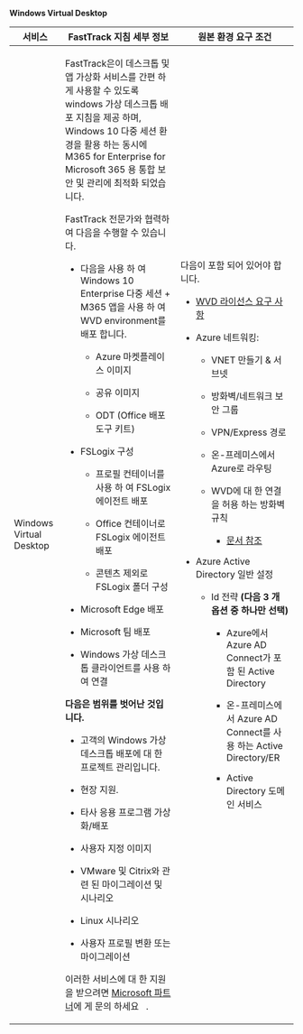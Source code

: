 **Windows Virtual Desktop**

<table>
<thead>
<tr class="header">
<th><strong>서비스</strong></th>
<th><strong>FastTrack 지침 세부 정보</strong></th>
<th><strong>원본 환경 요구 조건</strong></th>
</tr>
</thead>
<tbody>
<tr class="odd">
<td>Windows Virtual Desktop</td>
<td><p>FastTrack은이 데스크톱 및 앱 가상화 서비스를 간편 하 게 사용할 수 있도록 windows 가상 데스크톱 배포 지침을 제공 하며, Windows 10 다중 세션 환경을 활용 하는 동시에 M365 for Enterprise for Microsoft 365 용 통합 보안 및 관리에 최적화 되었습니다.</p>
<p>FastTrack 전문가와 협력하여 다음을 수행할 수 있습니다.</p>
<ul>
<li><p>다음을 사용 하 여 Windows 10 Enterprise 다중 세션 + M365 앱을 사용 하 여 WVD environment를 배포 합니다.</p>
<ul>
<li><p>Azure 마켓플레이스 이미지</p></li>
<li><p>공유 이미지</p></li>
<li><p>ODT (Office 배포 도구 키트)</p></li>
</ul></li>
<li><p>FSLogix 구성</p>
<ul>
<li><p>프로필 컨테이너를 사용 하 여 FSLogix 에이전트 배포</p></li>
<li><p>Office 컨테이너로 FSLogix 에이전트 배포</p></li>
<li><p>콘텐츠 제외로 FSLogix 폴더 구성</p></li>
</ul></li>
<li><p>Microsoft Edge 배포</p></li>
<li><p>Microsoft 팀 배포</p></li>
<li><p>Windows 가상 데스크톱 클라이언트를 사용 하 여 연결</p></li>
</ul>
<p><strong>다음은 범위를 벗어난 것입니다.</strong></p>
<ul>
<li><p>고객의 Windows 가상 데스크톱 배포에 대 한 프로젝트 관리입니다.</p></li>
<li><p>현장 지원.</p></li>
<li><p>타사 응용 프로그램 가상화/배포</p></li>
<li><p>사용자 지정 이미지</p></li>
<li><p>VMware 및 Citrix와 관련 된 마이그레이션 및 시나리오</p></li>
<li><p>Linux 시나리오</p></li>
<li><p>사용자 프로필 변환 또는 마이그레이션</p></li>
</ul>
<p>이러한 서비스에 대 한 지원을 받으려면 <a href="https://go.microsoft.com/fwlink/?linkid=2080150">Microsoft 파트너</a>에 게 문의 하세요   .</p></td>
<td><p>다음이 포함 되어 있어야 합니다.</p>
<ul>
<li><p><a href="https://docs.microsoft.com/en-us/azure/virtual-desktop/overview#requirements">WVD 라이선스 요구 사항</a></p></li>
<li><p>Azure 네트워킹:</p>
<ul>
<li><p>VNET 만들기 &amp; 서브넷</p></li>
<li><p>방화벽/네트워크 보안 그룹</p></li>
<li><p>VPN/Express 경로</p></li>
<li><p>온-프레미스에서 Azure로 라우팅</p></li>
<li><p>WVD에 대 한 연결을 허용 하는 방화벽 규칙</p>
<ul>
<li><p><a href="https://docs.microsoft.com/en-us/azure/virtual-desktop/overview#supported-remote-desktop-clients">문서 참조</a></p></li>
</ul></li>
</ul></li>
<li><p>Azure Active Directory 일반 설정</p>
<ul>
<li><p>Id 전략 <strong>(다음 3 개 옵션 중 하나만 선택)</strong></p>
<ul>
<li><p>Azure에서 Azure AD Connect가 포함 된 Active Directory</p></li>
<li><p>온-프레미스에서 Azure AD Connect를 사용 하는 Active Directory/ER</p></li>
<li><p>Active Directory 도메인 서비스</p></li>
</ul></li>
</ul></li>
</ul></td>
</tr>
</tbody>
</table>

